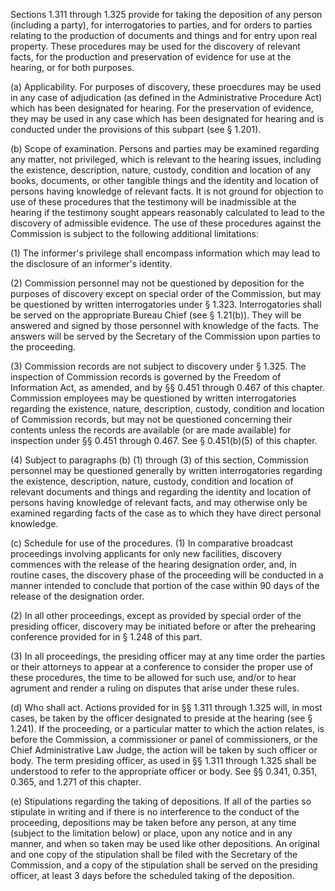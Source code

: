 Sections 1.311 through 1.325 provide for taking the deposition of any person (including a party), for interrogatories to parties, and for orders to parties relating to the production of documents and things and for entry upon real property. These procedures may be used for the discovery of relevant facts, for the production and preservation of evidence for use at the hearing, or for both purposes.

(a) Applicability. For purposes of discovery, these proecdures may be used in any case of adjudication (as defined in the Administrative Procedure Act) which has been designated for hearing. For the preservation of evidence, they may be used in any case which has been designated for hearing and is conducted under the provisions of this subpart (see § 1.201).

(b) Scope of examination. Persons and parties may be examined regarding any matter, not privileged, which is relevant to the hearing issues, including the existence, description, nature, custody, condition and location of any books, documents, or other tangible things and the identity and location of persons having knowledge of relevant facts. It is not ground for objection to use of these procedures that the testimony will be inadmissible at the hearing if the testimony sought appears reasonably calculated to lead to the discovery of admissible evidence. The use of these procedures against the Commission is subject to the following additional limitations:

(1) The informer's privilege shall encompass information which may lead to the disclosure of an informer's identity.

(2) Commission personnel may not be questioned by deposition for the purposes of discovery except on special order of the Commission, but may be questioned by written interrogatories under § 1.323. Interrogatories shall be served on the appropriate Bureau Chief (see § 1.21(b)). They will be answered and signed by those personnel with knowledge of the facts. The answers will be served by the Secretary of the Commission upon parties to the proceeding.

(3) Commission records are not subject to discovery under § 1.325. The inspection of Commission records is governed by the Freedom of Information Act, as amended, and by §§ 0.451 through 0.467 of this chapter. Commission employees may be questioned by written interrogatories regarding the existence, nature, description, custody, condition and location of Commission records, but may not be questioned concerning their contents unless the records are available (or are made available) for inspection under §§ 0.451 through 0.467. See § 0.451(b)(5) of this chapter.

(4) Subject to paragraphs (b) (1) through (3) of this section, Commission personnel may be questioned generally by written interrogatories regarding the existence, description, nature, custody, condition and location of relevant documents and things and regarding the identity and location of persons having knowledge of relevant facts, and may otherwise only be examined regarding facts of the case as to which they have direct personal knowledge.

(c) Schedule for use of the procedures. (1) In comparative broadcast proceedings involving applicants for only new facilities, discovery commences with the release of the hearing designation order, and, in routine cases, the discovery phase of the proceeding will be conducted in a manner intended to conclude that portion of the case within 90 days of the release of the designation order.

(2) In all other proceedings, except as provided by special order of the presiding officer, discovery may be initiated before or after the prehearing conference provided for in § 1.248 of this part.

(3) In all proceedings, the presiding officer may at any time order the parties or their attorneys to appear at a conference to consider the proper use of these procedures, the time to be allowed for such use, and/or to hear agrument and render a ruling on disputes that arise under these rules.

(d) Who shall act. Actions provided for in §§ 1.311 through 1.325 will, in most cases, be taken by the officer designated to preside at the hearing (see § 1.241). If the proceeding, or a particular matter to which the action relates, is before the Commission, a commissioner or panel of commissioners, or the Chief Administrative Law Judge, the action will be taken by such officer or body. The term presiding officer, as used in §§ 1.311 through 1.325 shall be understood to refer to the appropriate officer or body. See §§ 0.341, 0.351, 0.365, and 1.271 of this chapter.

(e) Stipulations regarding the taking of depositions. If all of the parties so stipulate in writing and if there is no interference to the conduct of the proceeding, depositions may be taken before any person, at any time (subject to the limitation below) or place, upon any notice and in any manner, and when so taken may be used like other depositions. An original and one copy of the stipulation shall be filed with the Secretary of the Commission, and a copy of the stipulation shall be served on the presiding officer, at least 3 days before the scheduled taking of the deposition.

